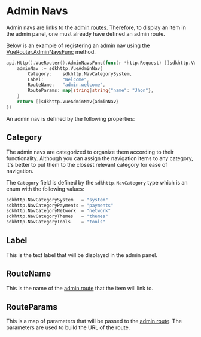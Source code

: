 # Admin Navs

Admin navs are links to the [admin routes](./basic-routing.md#admin-routes). Therefore, to display an item in the admin panel, one must already have defined an admin route.

Below is an example of registering an admin nav using the [VueRouter.AdminNavsFunc](../api/vue-router.md#adminnavsfunc) method.

```go
api.Http().VueRouter().AdminNavsFunc(func(r *http.Request) []sdkhttp.VueAdminNav {
    adminNav := sdkhttp.VueAdminNav{
        Category:    sdkhttp.NavCategorySystem,
        Label:       "Welcome",
        RouteName:   "admin.welcome",
        RouteParams: map[string]string{"name": "Jhon"},
    }
    return []sdkhttp.VueAdminNav{adminNav}
})
```

An admin nav is defined by the following properties:

## Category
The admin navs are categorized to organize them according to their functionality. Although you can assign the navigation items to any category, it's better to put them to the closest relevant category for ease of navigation.

The `Category` field is defined by the `sdkhttp.NavCategory` type which is an enum with the following values:

```go
sdkhttp.NavCategorySystem   = "system"
sdkhttp.NavCategoryPayments = "payments"
sdkhttp.NavCategoryNetwork  = "network"
sdkhttp.NavCategoryThemes   = "themes"
sdkhttp.NavCategoryTools    = "tools"
```

## Label
This is the text label that will be displayed in the admin panel.

## RouteName
This is the name of the [admin route](./basic-routing.md#admin-routes) that the item will link to.

## RouteParams
This is a map of parameters that will be passed to the [admin route](./basic-routing.md#portal-routes). The parameters are used to build the URL of the route.
